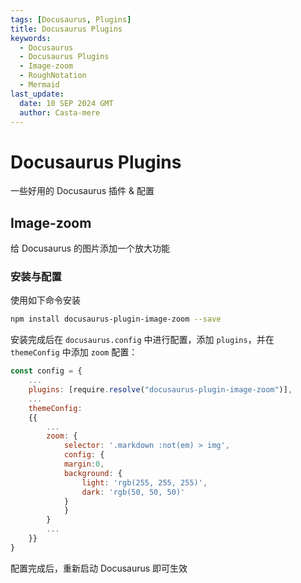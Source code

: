 ```yaml
---
tags: [Docusaurus, Plugins]
title: Docusaurus Plugins
keywords:
  - Docusaurus
  - Docusaurus Plugins
  - Image-zoom
  - RoughNotation
  - Mermaid
last_update:
  date: 10 SEP 2024 GMT
  author: Casta-mere
---
```


# Docusaurus Plugins

一些好用的 Docusaurus 插件 & 配置

## Image-zoom

给 Docusaurus 的图片添加一个放大功能

### 安装与配置

使用如下命令安装

```bash
npm install docusaurus-plugin-image-zoom --save
```

安装完成后在 `docusaurus.config` 中进行配置，添加 `plugins`，并在 `themeConfig` 中添加 `zoom` 配置：

```js title="docusaurus.config.js"
const config = {
    ...
    plugins: [require.resolve("docusaurus-plugin-image-zoom")],
    ...
    themeConfig:
    {{
        ...
        zoom: {
            selector: '.markdown :not(em) > img',
            config: {
            margin:0,
            background: {
                light: 'rgb(255, 255, 255)',
                dark: 'rgb(50, 50, 50)'
            }
            }
        }
        ...
    }}
}
```

配置完成后，重新启动 Docusaurus 即可生效
